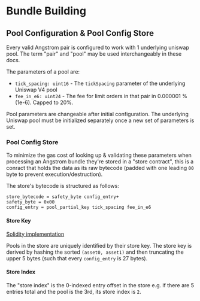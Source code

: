 # Bundle Building

## Pool Configuration & Pool Config Store

Every valid Angstrom pair is configured to work with 1 underlying uniswap pool. The term "pair" and
"pool" may be used interchangeably in these docs.

The parameters of a pool are:
- `tick_spacing: uint16` - The `tickSpacing` parameter of the underlying Uniswap V4 pool
- `fee_in_e6: uint24` - The fee for limit orders in that pair in 0.000001 % (1e-6). Capped to 20%.

Pool parameters are changeable after initial configuration. The underlying Uniswap pool must be
initialized separately once a new set of parameters is set.

### Pool Config Store

To minimize the gas cost of looking up & validating these parameters when processing an Angstrom
bundle they're stored in a "store contract", this is a conract that holds the data as its raw
bytecode (padded with one leading `00` byte to prevent execution/destruction).

The store's bytecode is structured as follows:
```
store_bytecode = safety_byte config_entry+
safety_byte = 0x00
config_entry = pool_partial_key tick_spacing fee_in_e6
```

#### Store Key

[Solidity implementation](../src/libraries/PoolConfigStore.sol)

Pools in the store are uniquely identified by their store key. The store key is derived by
hashing the sorted `(asset0, asset1)` and then truncating the upper 5 bytes (such that every
`config_entry` is 27 bytes).

#### Store Index

The "store index" is the 0-indexed entry offset in the store e.g. if there are 5 entries total and
the pool is the 3rd, its store index is `2`.
